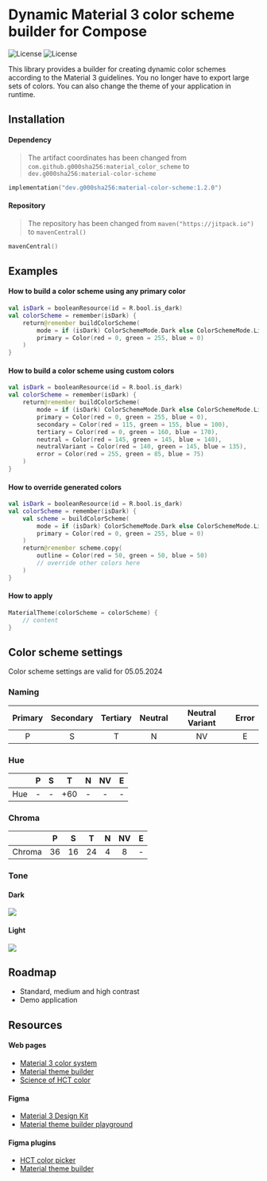 # Dynamic Material 3 color scheme builder for Compose

![License](https://img.shields.io/static/v1?color=green&label=Platform&message=Android)
![License](https://img.shields.io/static/v1?color=orange&label=Platform&message=JVM)

This library provides a builder for creating dynamic color schemes according to the Material 3 guidelines.
You no longer have to export large sets of colors. You can also change the theme of your application in runtime.

## Installation

#### Dependency

> The artifact coordinates has been changed from `com.github.g000sha256:material_color_scheme`
> to `dev.g000sha256:material-color-scheme`

```kotlin
implementation("dev.g000sha256:material-color-scheme:1.2.0")
```

#### Repository

> The repository has been changed from `maven("https://jitpack.io")` to `mavenCentral()`

```kotlin
mavenCentral()
```

## Examples

#### How to build a color scheme using any primary color

```kotlin
val isDark = booleanResource(id = R.bool.is_dark)
val colorScheme = remember(isDark) {
    return@remember buildColorScheme(
        mode = if (isDark) ColorSchemeMode.Dark else ColorSchemeMode.Light,
        primary = Color(red = 0, green = 255, blue = 0)
    )
}
```

#### How to build a color scheme using custom colors

```kotlin
val isDark = booleanResource(id = R.bool.is_dark)
val colorScheme = remember(isDark) {
    return@remember buildColorScheme(
        mode = if (isDark) ColorSchemeMode.Dark else ColorSchemeMode.Light,
        primary = Color(red = 0, green = 255, blue = 0),
        secondary = Color(red = 115, green = 155, blue = 100),
        tertiary = Color(red = 0, green = 160, blue = 170),
        neutral = Color(red = 145, green = 145, blue = 140),
        neutralVariant = Color(red = 140, green = 145, blue = 135),
        error = Color(red = 255, green = 85, blue = 75)
    )
}
```

#### How to override generated colors

```kotlin
val isDark = booleanResource(id = R.bool.is_dark)
val colorScheme = remember(isDark) {
    val scheme = buildColorScheme(
        mode = if (isDark) ColorSchemeMode.Dark else ColorSchemeMode.Light,
        primary = Color(red = 0, green = 255, blue = 0)
    )
    return@remember scheme.copy(
        outline = Color(red = 50, green = 50, blue = 50)
        // override other colors here
    )
}
```

#### How to apply

```kotlin
MaterialTheme(colorScheme = colorScheme) {
    // content
}
```

## Color scheme settings

Color scheme settings are valid for 05.05.2024

### Naming

| Primary | Secondary | Tertiary | Neutral | Neutral Variant | Error |
|:-------:|:---------:|:--------:|:-------:|:---------------:|:-----:|
|    P    |     S     |    T     |    N    |       NV        |   E   |

### Hue

|     | P | S |  T  | N | NV | E |
|-----|:-:|:-:|:---:|:-:|:--:|:-:|
| Hue | - | - | +60 | - | -  | - |

### Chroma

|        | P  | S  | T  | N | NV | E |
|--------|:--:|:--:|:--:|:-:|:--:|:-:|
| Chroma | 36 | 16 | 24 | 4 | 8  | - |

### Tone

#### Dark

<img src="images/dark.png" />

#### Light

<img src="images/light.png" />

## Roadmap

- Standard, medium and high contrast
- Demo application

## Resources

#### Web pages

- [Material 3 color system](https://m3.material.io/styles/color/system/overview)
- [Material theme builder](https://material-foundation.github.io/material-theme-builder)
- [Science of HCT color](https://material.io/blog/science-of-color-design)

#### Figma

- [Material 3 Design Kit](https://www.figma.com/community/file/1035203688168086460)
- [Material theme builder playground](https://www.figma.com/community/plugin/1034969338659738588/material-theme-builder)

#### Figma plugins

- [HCT color picker](https://www.figma.com/community/plugin/1227923985322908257/hct-color-picker)
- [Material theme builder](https://www.figma.com/community/plugin/1034969338659738588/material-theme-builder)